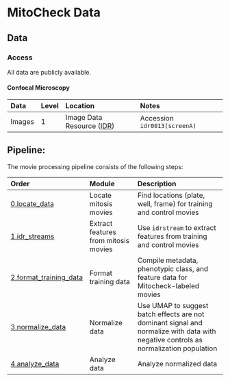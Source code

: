 # MitoCheck Data

## Data

### Access

All data are publicly available.

#### Confocal Microscopy

| Data | Level | Location | Notes |
| :---- | :---- | :------ | :---- |
| Images | 1 | Image Data Resource ([IDR](https://idr.openmicroscopy.org/)) | Accession `idr0013(screenA)` |


## Pipeline:

The movie processing pipeline consists of the following steps:

| Order | Module | Description |
| :---- | :----- | :---------- |
| [0.locate_data](0.locate_data/) | Locate mitosis movies | Find locations (plate, well, frame) for training and control movies |
| [1.idr_streams](1.idr_streams/) | Extract features from mitosis movies | Use `idrstream` to extract features from training and control movies |
| [2.format_training_data](2.format_training_data/) | Format training data | Compile metadata, phenotypic class, and feature data for Mitocheck-labeled movies |
| [3.normalize_data](3.normalize_data/) | Normalize data | Use UMAP to suggest batch effects are not dominant signal and normalize with data with negative controls as normalization population |
| [4.analyze_data](4.analyze_data/) | Analyze data | Analyze normalized data |
